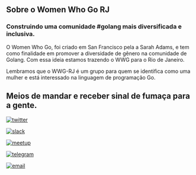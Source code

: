 ## Sobre o Women Who Go RJ
### Construindo uma comunidade #golang mais diversificada e inclusiva.

O Women Who Go, foi criado em San Francisco pela a Sarah Adams, e tem como finalidade em promover a diversidade de gênero na comunidade de Golang. Com essa ideia estamos trazendo o WWG para o Rio de Janeiro.

Lembramos que o WWG-RJ é um grupo para quem se identifica como uma mulher e está interessado na linguagem de programação Go.


## Meios de mandar e receber sinal de fumaça para a gente.

[![twitter](http://3.bp.blogspot.com/-BKLoayOxU90/VlEfrKMH05I/AAAAAAAABPg/i_HzaHhUUPA/s1600/Icono%2Btwitter%2Brosa%2Bpeq.png)](https://twitter.com/WWGBrasil)

[![slack](http://www.freeiconspng.com/uploads/slack-icon-6.png)](https://gophers.slack.com/messages/womenwhogo)

[![meetup](https://www.shareicon.net/download/2016/11/24/856520_media_512x512.png)](https://www.meetup.com/pt-BR/wwg-rio)

[![telegram](http://www.lecard.com.br/img/telegram.png)](https://telegram.me/joinchat/BCOBsj6vVeV62WJXeajheA)

[![email](http://maede2.com.br/wp-content/uploads/2015/03/RvRIiYO.png)](riodejaneiro@womenwhogo.org)

